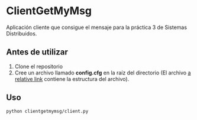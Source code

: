 # ClientGetMyMsg

Aplicación cliente que consigue el mensaje para la práctica 3 de Sistemas Distribuidos.

## Antes de utilizar

1. Clone el repositorio
2. Cree un archivo llamado **config.cfg** en la raíz del directorio (El archivo [a relative link](config.example.cfg) contiene la estructura del archivo).

## Uso

```bash
python clientgetmymsg/client.py
```
